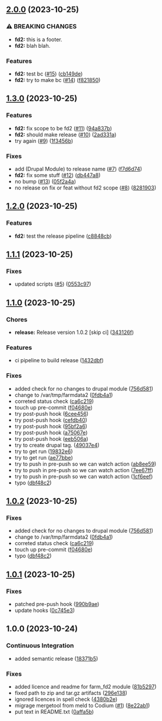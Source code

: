 ## [2.0.0](https://github.com/FarmData2/temp-spike/compare/v1.3.0...v2.0.0) (2023-10-25)


### ⚠ BREAKING CHANGES

* **fd2:** this is a footer.
* **fd2:** blah blah.

### Features

* **fd2:** test bc ([#15](https://github.com/FarmData2/temp-spike/issues/15)) ([cb149de](https://github.com/FarmData2/temp-spike/commit/cb149deaa78276ba93eed265ae8288c429d1760e))
* **fd2:** try to make bc ([#14](https://github.com/FarmData2/temp-spike/issues/14)) ([f821850](https://github.com/FarmData2/temp-spike/commit/f821850e5f2574aeda1e13d0da3ed5811156e156))

## [1.3.0](https://github.com/FarmData2/temp-spike/compare/v1.2.0...v1.3.0) (2023-10-25)


### Features

* **fd2:** fix scope to be fd2 ([#11](https://github.com/FarmData2/temp-spike/issues/11)) ([94a837b](https://github.com/FarmData2/temp-spike/commit/94a837b52fb83221a7527608607bd413d02cb03f))
* **fd2:** should make release ([#10](https://github.com/FarmData2/temp-spike/issues/10)) ([2ad331a](https://github.com/FarmData2/temp-spike/commit/2ad331aa3eeae8ae2909ee0a113907734f8fd24b))
* try again ([#9](https://github.com/FarmData2/temp-spike/issues/9)) ([1f3456b](https://github.com/FarmData2/temp-spike/commit/1f3456b6da27ec752f7147560e4d88ec84226e38))


### Fixes

* add (Drupal Module) to release name ([#7](https://github.com/FarmData2/temp-spike/issues/7)) ([f7d6d74](https://github.com/FarmData2/temp-spike/commit/f7d6d7416cc26edb23de45f9ccd4877f23da25d3))
* **fd2:** fix some stuff ([#12](https://github.com/FarmData2/temp-spike/issues/12)) ([db447a8](https://github.com/FarmData2/temp-spike/commit/db447a8823bedb6e10968b3939f41f74ca43104b))
* no bump ([#13](https://github.com/FarmData2/temp-spike/issues/13)) ([05f2a4a](https://github.com/FarmData2/temp-spike/commit/05f2a4aa1b22ddf243bddd6d5477558fb4f3e602))
* no release on fix or feat without fd2 scope ([#8](https://github.com/FarmData2/temp-spike/issues/8)) ([8281903](https://github.com/FarmData2/temp-spike/commit/8281903f70c93068433d550297a18ff6bdb1b61b))

## [1.2.0](https://github.com/FarmData2/temp-spike/compare/v1.1.1...v1.2.0) (2023-10-25)


### Features

* **fd2:** test the release pipeline ([c8848cb](https://github.com/FarmData2/temp-spike/commit/c8848cbcf4a8d6c71ea85f3e4e74dfb7601e84df))

## [1.1.1](https://github.com/FarmData2/temp-spike/compare/v1.1.0...v1.1.1) (2023-10-25)


### Fixes

* updated scripts ([#5](https://github.com/FarmData2/temp-spike/issues/5)) ([0553c97](https://github.com/FarmData2/temp-spike/commit/0553c970d5f00c303bf752b950e47260c9c5c098))

## [1.1.0](https://github.com/FarmData2/temp-spike/compare/v1.0.1...v1.1.0) (2023-10-25)


### Chores

* **release:** Release version 1.0.2 [skip ci] ([343126f](https://github.com/FarmData2/temp-spike/commit/343126ff1f6f7da4b5788b70e5d286e6c411ea6d))


### Features

* ci pipeline to build release ([1432dbf](https://github.com/FarmData2/temp-spike/commit/1432dbf8e6529381b44ceefdccdd20648924b8c4))


### Fixes

* added check for no changes to drupal module ([756d581](https://github.com/FarmData2/temp-spike/commit/756d5815648b574efddf52ee6deda5718ee6a1c1))
* change to /var/tmp/farmdata2 ([0fdb4a1](https://github.com/FarmData2/temp-spike/commit/0fdb4a1226dd0534401dc16d1f6b3f993b77bc8e))
* correted status check ([ca6c219](https://github.com/FarmData2/temp-spike/commit/ca6c219a25588ba072f7149125682edcf20f1980))
* touch up pre-commit ([f04680e](https://github.com/FarmData2/temp-spike/commit/f04680edd997c847cff76abce1ab53a02703834b))
* try post-push hook ([6cee456](https://github.com/FarmData2/temp-spike/commit/6cee456f8cb822b17345e5882329e6534a25dd98))
* try post-push hook ([cefdb40](https://github.com/FarmData2/temp-spike/commit/cefdb400d502f883c08f9daa2df12e2d90057521))
* try post-push hook ([95bf2a6](https://github.com/FarmData2/temp-spike/commit/95bf2a686a63a6b361a9e6f45525b08946ca16cf))
* try post-push hook ([a75067e](https://github.com/FarmData2/temp-spike/commit/a75067ee80e3efa3bf730537dc133095f78bc6d2))
* try post-push hook ([eeb506a](https://github.com/FarmData2/temp-spike/commit/eeb506af6d1ace0a38572569d57dafaa07b3d6ab))
* try to create drupal tag. ([49037e4](https://github.com/FarmData2/temp-spike/commit/49037e477292fc97ce13fd47a59b4f1d0a82d8a8))
* try to get run ([19832e6](https://github.com/FarmData2/temp-spike/commit/19832e69f4340c42c717b9409bffdad4d279386b))
* try to get run ([ae77bbe](https://github.com/FarmData2/temp-spike/commit/ae77bbeae233d904a57edd4de609bfc455f10cce))
* try to push in pre-push so we can watch action ([ab8ee59](https://github.com/FarmData2/temp-spike/commit/ab8ee59e81b296421758e2951478b596215e30fd))
* try to push in pre-push so we can watch action ([7ee67ff](https://github.com/FarmData2/temp-spike/commit/7ee67ff66ee62ee6ecf36f41d54489f55e364842))
* try to push in pre-push so we can watch action ([1cf6eef](https://github.com/FarmData2/temp-spike/commit/1cf6eef70385d077262e4372f95a6b20841ca1ea))
* typo ([dbf48c2](https://github.com/FarmData2/temp-spike/commit/dbf48c20222878c7c1b31008e1565100c5f4f7f0))

## [1.0.2](https://github.com/FarmData2/temp-spike/compare/v1.0.1...v1.0.2) (2023-10-25)


### Fixes

* added check for no changes to drupal module ([756d581](https://github.com/FarmData2/temp-spike/commit/756d5815648b574efddf52ee6deda5718ee6a1c1))
* change to /var/tmp/farmdata2 ([0fdb4a1](https://github.com/FarmData2/temp-spike/commit/0fdb4a1226dd0534401dc16d1f6b3f993b77bc8e))
* correted status check ([ca6c219](https://github.com/FarmData2/temp-spike/commit/ca6c219a25588ba072f7149125682edcf20f1980))
* touch up pre-commit ([f04680e](https://github.com/FarmData2/temp-spike/commit/f04680edd997c847cff76abce1ab53a02703834b))
* typo ([dbf48c2](https://github.com/FarmData2/temp-spike/commit/dbf48c20222878c7c1b31008e1565100c5f4f7f0))

## [1.0.1](https://github.com/FarmData2/temp-spike/compare/v1.0.0...v1.0.1) (2023-10-25)


### Fixes

* patched pre-push hook ([990b9ae](https://github.com/FarmData2/temp-spike/commit/990b9aedd30ae85473bdc704c321ab5350d83009))
* update hooks ([0c745e3](https://github.com/FarmData2/temp-spike/commit/0c745e37efe2245c2bed99f6f25fc9adc53dd0ff))

## 1.0.0 (2023-10-24)


### Continuous Integration

* added semantic release ([18371b5](https://github.com/FarmData2/temp-spike/commit/18371b57a76cf51f0d34772e300f5c17ef5473e6))


### Fixes

* added licence and readme for farm_fd2 module ([81b5297](https://github.com/FarmData2/temp-spike/commit/81b5297e60cb64b4dc36e5bcc0cdc16a9139cc90))
* fixed path to zip and tar.gz artifacts ([296e138](https://github.com/FarmData2/temp-spike/commit/296e138edbccd1a45eec01642519c5c2c53dced8))
* ignored licences in spell check ([4380b2e](https://github.com/FarmData2/temp-spike/commit/4380b2edb13233e047922d1aafe0cb24ea677288))
* migrage mergetool from meld to Codium ([#1](https://github.com/FarmData2/temp-spike/issues/1)) ([8e22ab1](https://github.com/FarmData2/temp-spike/commit/8e22ab17f6f3860b7380613c3b0d7078281a6cf2))
* put text in README.txt ([0affa5b](https://github.com/FarmData2/temp-spike/commit/0affa5bc37778d88fdd99283ab9e952a71da9e21))
